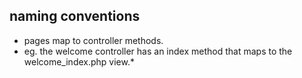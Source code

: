 naming conventions
------------------
- pages map to controller methods.
- eg. the welcome controller has an index method that maps to the welcome_index.php view.*